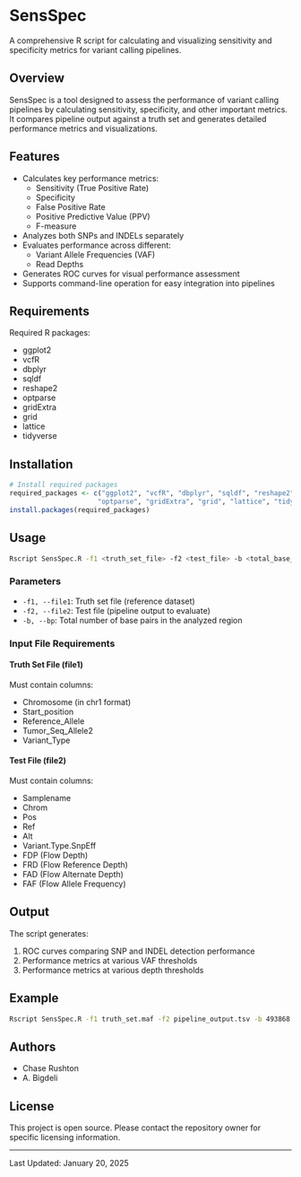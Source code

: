# SensSpec

A comprehensive R script for calculating and visualizing sensitivity and specificity metrics for variant calling pipelines.

## Overview

SensSpec is a tool designed to assess the performance of variant calling pipelines by calculating sensitivity, specificity, and other important metrics. It compares pipeline output against a truth set and generates detailed performance metrics and visualizations.

## Features

- Calculates key performance metrics:
  - Sensitivity (True Positive Rate)
  - Specificity
  - False Positive Rate
  - Positive Predictive Value (PPV)
  - F-measure
- Analyzes both SNPs and INDELs separately
- Evaluates performance across different:
  - Variant Allele Frequencies (VAF)
  - Read Depths
- Generates ROC curves for visual performance assessment
- Supports command-line operation for easy integration into pipelines

## Requirements

Required R packages:
- ggplot2
- vcfR
- dbplyr
- sqldf
- reshape2
- optparse
- gridExtra
- grid
- lattice
- tidyverse

## Installation

```R
# Install required packages
required_packages <- c("ggplot2", "vcfR", "dbplyr", "sqldf", "reshape2", 
                      "optparse", "gridExtra", "grid", "lattice", "tidyverse")
install.packages(required_packages)
```

## Usage

```bash
Rscript SensSpec.R -f1 <truth_set_file> -f2 <test_file> -b <total_base_pairs>
```

### Parameters

- `-f1, --file1`: Truth set file (reference dataset)
- `-f2, --file2`: Test file (pipeline output to evaluate)
- `-b, --bp`: Total number of base pairs in the analyzed region

### Input File Requirements

#### Truth Set File (file1)
Must contain columns:
- Chromosome (in chr1 format)
- Start_position
- Reference_Allele
- Tumor_Seq_Allele2
- Variant_Type

#### Test File (file2)
Must contain columns:
- Samplename
- Chrom
- Pos
- Ref
- Alt
- Variant.Type.SnpEff
- FDP (Flow Depth)
- FRD (Flow Reference Depth)
- FAD (Flow Alternate Depth)
- FAF (Flow Allele Frequency)

## Output

The script generates:
1. ROC curves comparing SNP and INDEL detection performance
2. Performance metrics at various VAF thresholds
3. Performance metrics at various depth thresholds

## Example

```bash
Rscript SensSpec.R -f1 truth_set.maf -f2 pipeline_output.tsv -b 493868
```

## Authors

- Chase Rushton
- A. Bigdeli

## License

This project is open source. Please contact the repository owner for specific licensing information.

---
Last Updated: January 20, 2025
